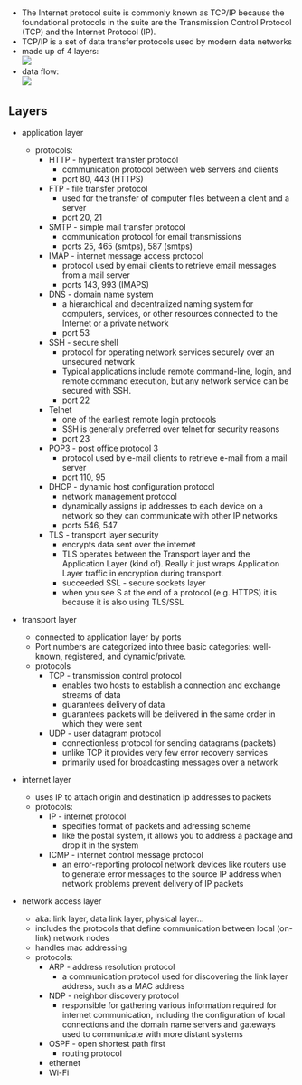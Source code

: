 <!--
.. title: TCP/IP
.. slug: tcpip
.. date: 2020-01-27 11:47:24 UTC-08:00
.. tags: 
.. category: 
.. link: 
.. description: 
.. type: text
-->

# 
- The Internet protocol suite is commonly known as TCP/IP because the foundational protocols in the suite are the Transmission Control Protocol (TCP) and the Internet Protocol (IP).
- TCP/IP is a set of data transfer protocols used by modern data networks
- made up of 4 layers: </br><img src="../images/tcp-ip-layers.jpg">
- data flow: </br><img src="../images/tcp-ip-data-flow.png">


## Layers
- application layer
    - protocols:
        - HTTP - hypertext transfer protocol
            - communication protocol between web servers and clients
            - port 80, 443 (HTTPS)
        - FTP - file transfer protocol
            - used for the transfer of computer files between a clent and a server
            - port 20, 21
        - SMTP - simple mail transfer protocol
            - communication protocol for email transmissions
            - ports 25, 465 (smtps), 587 (smtps)
        - IMAP - internet message access protocol
            - protocol used by email clients to retrieve email messages from a mail server 
            - ports 143, 993 (IMAPS)
        - DNS - domain name system
            - a hierarchical and decentralized naming system for computers, services, or other resources connected to the Internet or a private network
            - port 53
        - SSH - secure shell
            - protocol for operating network services securely over an unsecured network
            - Typical applications include remote command-line, login, and remote command execution, but any network service can be secured with SSH.
            - port 22
        - Telnet
            - one of the earliest remote login protocols
            - SSH is generally preferred over telnet for security reasons
            - port 23
        - POP3 - post office protocol 3
            - protocol used by e-mail clients to retrieve e-mail from a mail server
            - port 110, 95
        - DHCP - dynamic host configuration protocol
            - network management protocol
            - dynamically assigns ip addresses to each device on a network so they can communicate with other IP networks
            - ports 546, 547
        - TLS - transport layer security
            - encrypts data sent over the internet
            - TLS operates between the Transport layer and the Application Layer (kind of). Really it just wraps Application Layer traffic in encryption during transport.
            - succeeded SSL - secure sockets layer
            - when you see S at the end of a protocol (e.g. HTTPS) it is because it is also using TLS/SSL
        
- transport layer
    - connected to application layer by ports
    - Port numbers are categorized into three basic categories: well-known, registered, and dynamic/private.
    - protocols
        - TCP - transmission control protocol
            - enables two hosts to establish a connection and exchange streams of data
            - guarantees delivery of data
            - guarantees packets will be delivered in the same order in which they were sent
        - UDP - user datagram protocol
            - connectionless protocol for sending datagrams (packets)
            - unlike TCP it provides very few error recovery services
            - primarily used for broadcasting messages over a network
- internet layer
    - uses IP to attach origin and destination ip addresses to packets
    - protocols:
        - IP - internet protocol
            - specifies format of packets and adressing scheme
            - like the postal system,  it allows you to address a package and drop it in the system
        - ICMP - internet control message protocol
            - an error-reporting protocol network devices like routers use to generate error messages to the source IP address when network problems prevent delivery of IP packets
- network access layer
    - aka: link layer, data link layer, physical layer...
    - includes the protocols that define communication between local (on-link) network nodes
    - handles mac addressing
    - protocols:
        - ARP - address resolution protocol
            -  a communication protocol used for discovering the link layer address, such as a MAC address
        - NDP - neighbor discovery protocol
            - responsible for gathering various information required for internet communication, including the configuration of local connections and the domain name servers and gateways used to communicate with more distant systems
        - OSPF - open shortest path first
            - routing protocol
        - ethernet
        - Wi-Fi